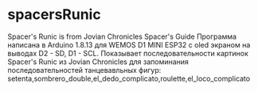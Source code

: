# spacersRunic
Spacer's Runic is from Jovian Chronicles Spacer's Guide
Программа написана в Arduino 1.8.13 для WEMOS D1 MINI ESP32 c oled экраном на выводах D2 - SD, D1 - SCL.
Показывает последовательности картинок Spacer's Runic из Jovian Chronicles для запоминания последовательностей танцевавльных фигур:
setenta,sombrero_double,el_dedo_complicato,roulette,el_loco_complicato
